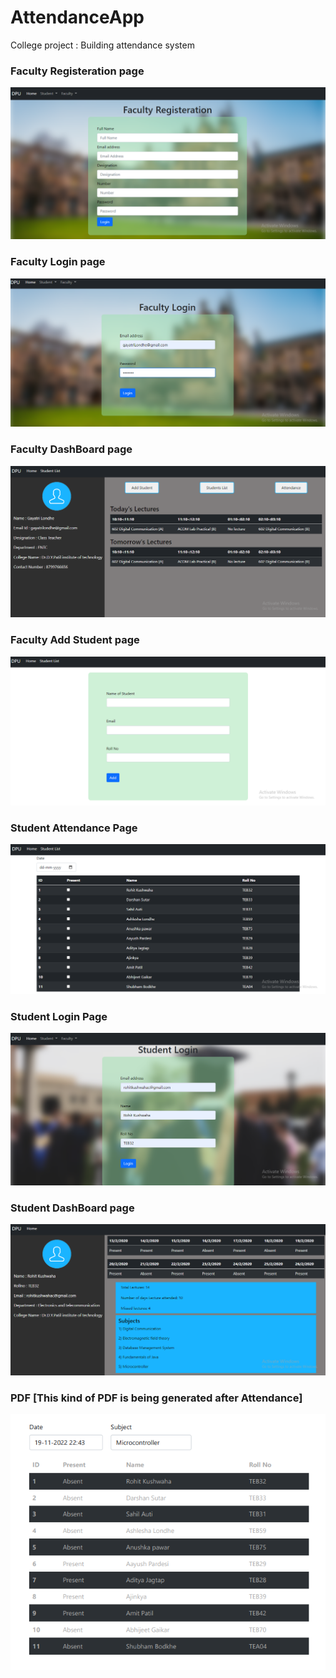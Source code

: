 # AttendanceApp

College project : Building attendance system

### Faculty Registeration page
<img src="https://github.com/Rohitkushwaha01/AttendanceApp/blob/main/applicationImage/FacultyRegistrationPage.png?raw=true">

### Faculty Login page
<img src="https://github.com/Rohitkushwaha01/AttendanceApp/blob/main/applicationImage/FacultyLoginPage.png?raw=true">

### Faculty DashBoard page
<img src="https://github.com/Rohitkushwaha01/AttendanceApp/blob/main/applicationImage/FacultyDashboardPage.png?raw=true">

### Faculty Add Student page
<img src="https://github.com/Rohitkushwaha01/AttendanceApp/blob/main/applicationImage/AddStudentPage.png?raw=true">

### Student Attendance Page
<img src="https://github.com/Rohitkushwaha01/AttendanceApp/blob/main/applicationImage/StudentattendancePage.png?raw=true">

### Student Login Page
<img src="https://github.com/Rohitkushwaha01/AttendanceApp/blob/main/applicationImage/StudentLoginPage.png?raw=true">

### Student DashBoard page
<img src="https://github.com/Rohitkushwaha01/AttendanceApp/blob/main/applicationImage/StudentPage.png?raw=true">

### PDF [This kind of PDF is being generated after Attendance]
<img src="https://github.com/Rohitkushwaha01/AttendanceApp/blob/main/applicationImage/GeneratedPDF%20.png">